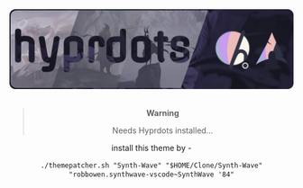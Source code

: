 <div align = center><img src="https://raw.githubusercontent.com/prasanthrangan/hyprdots/main/Source/assets/hyprdots_banner.png"><br><br>

> **Warning**
>
> Needs Hyprdots installed...

install this theme by -
```
./themepatcher.sh "Synth-Wave" "$HOME/Clone/Synth-Wave" "robbowen.synthwave-vscode~SynthWave '84"
```
